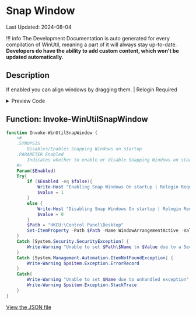﻿# Snap Window

Last Updated: 2024-08-04


!!! info
     The Development Documentation is auto generated for every compilation of WinUtil, meaning a part of it will always stay up-to-date. **Developers do have the ability to add custom content, which won't be updated automatically.**


## Description

If enabled you can align windows by dragging them. | Relogin Required

<!-- BEGIN CUSTOM CONTENT -->

<!-- END CUSTOM CONTENT -->

<details>
<summary>Preview Code</summary>

```json
{
    "Content":  "Snap Window",
    "Description":  "If enabled you can align windows by dragging them. | Relogin Required",
    "category":  "Customize Preferences",
    "panel":  "2",
    "Order":  "a104_",
    "Type":  "Toggle"
}
```
</details>

## Function: Invoke-WinUtilSnapWindow
```powershell
function Invoke-WinUtilSnapWindow {
    <#
    .SYNOPSIS
        Disables/Enables Snapping Windows on startup
    .PARAMETER Enabled
        Indicates whether to enable or disable Snapping Windows on startup
    #>
    Param($Enabled)
    Try{
        if ($Enabled -eq $false){
            Write-Host "Enabling Snap Windows On startup | Relogin Required"
            $value = 1
        }
        else {
            Write-Host "Disabling Snap Windows On startup | Relogin Required"
            $value = 0
        }
        $Path = "HKCU:\Control Panel\Desktop"
        Set-ItemProperty -Path $Path -Name WindowArrangementActive -Value $value
    }
    Catch [System.Security.SecurityException] {
        Write-Warning "Unable to set $Path\$Name to $Value due to a Security Exception"
    }
    Catch [System.Management.Automation.ItemNotFoundException] {
        Write-Warning $psitem.Exception.ErrorRecord
    }
    Catch{
        Write-Warning "Unable to set $Name due to unhandled exception"
        Write-Warning $psitem.Exception.StackTrace
    }
}
```


<!-- BEGIN SECOND CUSTOM CONTENT -->

<!-- END SECOND CUSTOM CONTENT -->

[View the JSON file](https://github.com/ChrisTitusTech/winutil/tree/main/config/tweaks.json)

